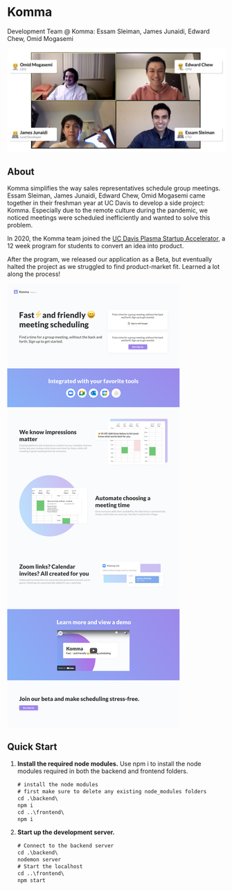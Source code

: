 # Komma

Development Team @ Komma: Essam Sleiman, James Junaidi, Edward Chew, Omid Mogasemi

![Alt text](/img/team.png)


## About

Komma simplifies the way sales representatives schedule group meetings. Essam Sleiman, James Junaidi, Edward Chew, Omid Mogasemi came together in their freshman year at UC Davis to develop a side project: Komma. Especially due to the remote culture during the pandemic, we noticed meetings were scheduled inefficiently and wanted to solve this problem. 

In 2020, the Komma team joined the [UC Davis Plasma Startup Accelerator](https://startup.ucdavis.edu/plasma/), a 12 week program for students to convert an idea into product. 

After the program, we released our application as a Beta, but eventually halted the project as we struggled to find product-market fit. Learned a lot along the process!


![Alt text](/img/secondpage.png)


## Quick Start

1. **Install the required node modules.**
   Use npm i to install the node modules required in both the backend and frontend folders.

   ```shell
   # install the node modules
   # first make sure to delete any existing node_modules folders
   cd .\backend\
   npm i
   cd ..\frontend\
   npm i

   ```

2. **Start up the development server.**
   ```shell
   # Connect to the backend server
   cd .\backend\
   nodemon server
   # Start the localhost
   cd ..\frontend\
   npm start
   ```


<!-- ![alt text](https://github.com/essamsleiman/komma-web/blob/main/img/Screen Shot 2022-08-15 at 2.07.14 PM.png?raw=true) -->
<!-- <img src="/img/secondpage.png" alt="Alt text" title="Optional title">
 -->

<!-- ORIGINAL AUTO-GENERATED README CAN BE FOUND BELOW
## Available Scripts

In the project directory, you can run:

### `yarn start`

Runs the app in the development mode.<br />
Open [http://localhost:3000](http://localhost:3000) to view it in the browser.

The page will reload if you make edits.<br />
You will also see any lint errors in the console.

### `yarn test`

Launches the test runner in the interactive watch mode.<br />
See the section about [running tests](https://facebook.github.io/create-react-app/docs/running-tests) for more information.

### `yarn build`

Builds the app for production to the `build` folder.<br />
It correctly bundles React in production mode and optimizes the build for the best performance.

The build is minified and the filenames include the hashes.<br />
Your app is ready to be deployed!

See the section about [deployment](https://facebook.github.io/create-react-app/docs/deployment) for more information.

### `yarn eject`

**Note: this is a one-way operation. Once you `eject`, you can’t go back!**

If you aren’t satisfied with the build tool and configuration choices, you can `eject` at any time. This command will remove the single build dependency from your project.

Instead, it will copy all the configuration files and the transitive dependencies (webpack, Babel, ESLint, etc) right into your project so you have full control over them. All of the commands except `eject` will still work, but they will point to the copied scripts so you can tweak them. At this point you’re on your own.

You don’t have to ever use `eject`. The curated feature set is suitable for small and middle deployments, and you shouldn’t feel obligated to use this feature. However we understand that this tool wouldn’t be useful if you couldn’t customize it when you are ready for it.

## Learn More

You can learn more in the [Create React App documentation](https://facebook.github.io/create-react-app/docs/getting-started).

To learn React, check out the [React documentation](https://reactjs.org/).

### Code Splitting

This section has moved here: https://facebook.github.io/create-react-app/docs/code-splitting

### Analyzing the Bundle Size

This section has moved here: https://facebook.github.io/create-react-app/docs/analyzing-the-bundle-size

### Making a Progressive Web App

This section has moved here: https://facebook.github.io/create-react-app/docs/making-a-progressive-web-app

### Advanced Configuration

This section has moved here: https://facebook.github.io/create-react-app/docs/advanced-configuration

### Deployment

This section has moved here: https://facebook.github.io/create-react-app/docs/deployment

### `yarn build` fails to minify

This section has moved here: https://facebook.github.io/create-react-app/docs/troubleshooting#npm-run-build-fails-to-minify -->
